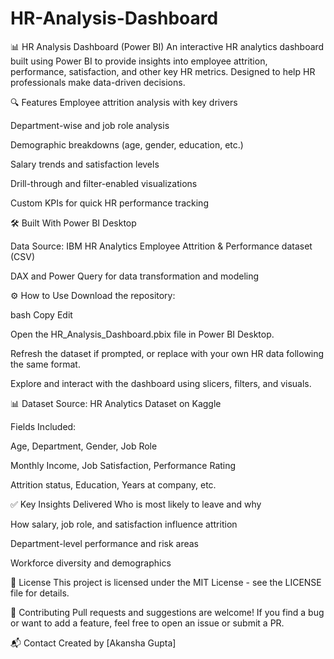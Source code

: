 # HR-Analysis-Dashboard

📊 HR Analysis Dashboard (Power BI)
An interactive HR analytics dashboard built using Power BI to provide insights into employee attrition, performance, satisfaction, and other key HR metrics. Designed to help HR professionals make data-driven decisions.

🔍 Features
Employee attrition analysis with key drivers

Department-wise and job role analysis

Demographic breakdowns (age, gender, education, etc.)

Salary trends and satisfaction levels

Drill-through and filter-enabled visualizations

Custom KPIs for quick HR performance tracking

🛠️ Built With
Power BI Desktop

Data Source: IBM HR Analytics Employee Attrition & Performance dataset (CSV)

DAX and Power Query for data transformation and modeling

⚙️ How to Use
Download the repository:

bash
Copy
Edit

Open the HR_Analysis_Dashboard.pbix file in Power BI Desktop.

Refresh the dataset if prompted, or replace with your own HR data following the same format.

Explore and interact with the dashboard using slicers, filters, and visuals.

📊 Dataset
Source: HR Analytics Dataset on Kaggle

Fields Included:

Age, Department, Gender, Job Role

Monthly Income, Job Satisfaction, Performance Rating

Attrition status, Education, Years at company, etc.

✅ Key Insights Delivered
Who is most likely to leave and why

How salary, job role, and satisfaction influence attrition

Department-level performance and risk areas

Workforce diversity and demographics

📃 License
This project is licensed under the MIT License - see the LICENSE file for details.

🙌 Contributing
Pull requests and suggestions are welcome!
If you find a bug or want to add a feature, feel free to open an issue or submit a PR.

📬 Contact
Created by [Akansha Gupta]
